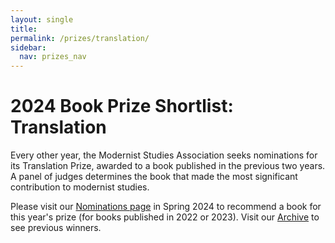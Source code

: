 ```yaml
---
layout: single
title:
permalink: /prizes/translation/
sidebar:
  nav: prizes_nav
---
```


<h1>2024 Book Prize Shortlist: Translation</h1>
							
<p>Every other year, the Modernist Studies Association seeks nominations for
	its Translation Prize, awarded to a book published in the
	previous two years. A panel of judges determines the book that made the
	most significant contribution to modernist studies.<br />
<p>Please visit our <a href="/msa/prizes/nominate.html">Nominations page</a>
	in Spring 2024 to recommend a book for this year's prize (for books
	published in 2022 or 2023). Visit our <a href="/msa/prizes/archive.html"
		>Archive</a> to see previous winners.</p>
		
<!--
<p>The Modernist Studies Association has announced its short list for
	the 2023 MSA Book Prize for an Edition, Anthology, or Essay
	Collection published in 2021 or 2022. We offer our congratulations
	to all of the finalists. This prize is awarded every other year.</p>
<!-- FIRST NOMINEE -->
<!--
<div>
	<img
		src="https://images.routledge.com/common/jackets/crclarge/978036746/9780367466442.jpg"
		width="100" height="150" align="right" style="padding:10px;" />
	<p>
		<br />
		<strong>WINNERS: Kirby Brown, Stephen Ross, and Alana Sayers, eds. <em><a
					href="https://www.routledge.com/The-Routledge-Handbook-of-North-American-Indigenous-Modernisms/Brown-Ross-Sayers/p/book/9780367466442"
					target="_blank">The Routledge Handbook of North
					American Indigenous Modernisms</a></em> (Routledge,
			2022)</strong>
	</p>
	<p>The <em>Routledge Handbook of North American Indigenous
			Modernisms</em> explores Indigenous lives, literatures, and
		cultural productions in North American from the late nineteenth
		and early twentieth centuries. The volume crucially reshapes
		canonicity in this period, attending to the ways that, in
		contributor Philip J. Deloria’s words, “Indigenous Modernism
		transformed the modern itself.” Chapters are exemplary for their
		interdisciplinary scope and transnational juxtapositions, taking
		up the ties between Indigenous and Black communities in the
		Mississippi Delta, oral histories of the General Allotment Act,
		representations of indigeneity in Caribbean print cultures, and
		the Alaska Native solidarity networks, amongst other historical
		and political constellations. The volume highlights key figures
		of Indigenous cultural production and activism, including
		Zitkála-Šá, Lynn Riggs, Paul Green, Henry Starr, Mourning Dove,
		John Joseph Mathews, Joy Harjo, and Kent Monkman. Insisting upon
		the centrality of settler-colonial dispossession to any
		accounting of the modern, alongside longstanding histories of
		native survivance, this powerful account of Indigenous thought
		and action will be an essential resource for scholars and
		teachers.<br /><br /></p>
</div>
<div>
	<img
		src="https://pennsylvania-press-us.imgix.net/covers/9780812225044.jpg"
		width="100" height="150" align="right" style="padding:10px;" />
	<p>
		<br />
		<strong>Jacqueline Bhabha, Caroline Elkins, and Margareta
			Matache, eds. <em><a
					href="https://www.pennpress.org/9780812225044/time-for-reparations/"
					target="_blank">Time for Reparations: A Global
					Perspective</a></em> (University of Pennsylvania
			Press, 2021)</strong>
	</p>
	<p><em>Time for Reparations</em> is an intervention that the New
		Modernist Studies needs. The multidisciplinary contributors in
		this essay collection explicate the global “traces carved by
		unrepaired past injustice”— the long-lasting pain that various
		nations, peoples, and communities endure. This collection raises
		questions that will help reorient the theoretical and historical
		horizons of the New Modernist Studies. For example: how do past
		injustices transmit across generations and shape present
		disempowerment? What are responsible and effective forms of
		reparation? How does activist scholarship link the histories of
		injustices to contemporary political changes? Through these
		questions, <em>Time for Reparations</em> traces how the past
		remains central to current injustices through four topical
		sections—“Addressing the Legacy of Slavery,” “Reparations:
		Precedents and Lessons Learned,” and “Outstanding Issues:
		Unrepaired State-Sponsored Collective Injustice,” and “Ways
		Forward for Reparations.” <em>Time for Reparations</em>
		catalyzes a fundamental shift of conceptual frameworks in
		approaching twentieth-century political and cultural histories.
		<br /><br /></p>
</div>
<!-- SECOND NOMINEE -->

<!-- THIRD NOMINEE -->
<!--
<div>
	<img
		src="https://assets.cambridge.org/97811087/37449/cover/9781108737449.jpg"
		width="100" height="150" align="left" style="padding:10px;" />
	<p>
		<br />
		<strong>Rachel Farebrother & Miriam Thaggert, eds., <em><a
					href="https://www.cambridge.org/core/books/history-of-the-harlem-renaissance/FA8A4106E9340E65106B1EF892EF92AF?utm_campaign=shareaholic&utm_medium=copy_link&utm_source=bookmark"
					target="_blank">A History of the Harlem
					Renaissance</a></em> (Cambridge University Press,
			2021)</strong>
	</p>
	<p>Rachel Farebrother and Miriam Thaggert’s <em>A History of the
			Harlem Renaissance</em> is an exceptionally thoughtful
		volume that brings fresh perspective to a much-studied period of
		literary innovation. The titular qualifier that announces this
		as a history, rather than the history, acknowledges the
		contributions to the field that have preceded it, and sets off
		the work of this volume as additive, or, as the editors put it
		in their introduction, as participating in “a long tradition of
		revising, re-reading, and remaking the Harlem Renaissance” (11).
		It makes welcome additions and revisions indeed, both bringing
		new texts into the spotlight and refocusing scholarly attention
		on form and genre in particular. Bringing together literature
		with visual culture, popular culture, dance, and music, the book
		covers well-known genres and also exceeds them to attend to
		biography, bildungsroman, roman à clef, children’s literature,
		short story, film, and more. The volume is not only an
		introduction to the literature and history of the period, but
		also to the histories, theories, and methodologies of the
		scholarship that has been published about it. The editors’
		introduction usefully outlines the ways in which African
		American literary criticism and black studies more broadly can
		be historicised by attending to the ways that the stakes of the
		field have been articulated through iterative reevaluations of
		the cultural production of the Harlem Renaissance period, and an
		afterword by Deborah McDowell assesses what the scholarship
		collected here portends for the future of the field. Across four
		sections of critical essays engaged with “Re-Reading,”
		“Experimenting,” “Re-Mapping,” and “Performing” the New Negro,
		the contributors offer exceptionally incisive and insightful
		considerations, both deep and wide-ranging, of the history and
		legacy of this influential movement in African American literary
		history.<br /><br />
	</p>
</div>
<!-- FOURTH NOMINEE -->
<!--
<div>
	<img
		src="https://www.psupress.org/images/covers/294wide/978-0-271-09135-8md_294.jpg"
		width="100" height="150" align="right" style="padding:10px;" />
	<p>
		<br />
		<strong>Eliot H. King and Abigail Susik, eds., <em><a
					href="https://www.psupress.org/books/titles/978-0-271-09135-8.html"
					target="_blank">Radical Dreams: Surrealism,
					Counterculture, Resistance</a></em> (Pennsylvania
			State University Press, 2022)</strong>
	</p>
	<p><em>Radical Dreams: Surrealism, Counterculture, Resistance</em>
		shifts the traditional timeline of the surrealist movement,
		moving beyond the interwar period to the 1960s, 1970s, and
		1980s. This shift highlights the ties between a surrealist
		aesthetic and radical politics, turning to the affinity groups,
		underground subcultures, and student protest movements that
		pronounced a commitment to surrealism as a mode of
		anti-authoritarian resistance. A reconsideration of “Surrealism
		as Radicalism,” as the introductory essay posits, leads to a
		suite of essays that are particularly impressive for their
		interdisciplinary breadth and transnational contours. Chapters
		turn to the student protests of May ’68, Afrosurrealism, the
		Situationist International, the Wobblies, and London punk. New
		constellations emerge through the juxtaposition of a variety of
		artists and political actors, including Charles Fourier, Roberto
		Matta, Robert Rauschenberg, and Ted Joans. Drawing out the
		interactions between late surrealist currents and a variety of
		New Left political formations, spanning the sexual revolution to
			<em>Earth First!</em>, this volume importantly reshapes the
		historical contours of surrealism’s legacy.<br /><br /></p>
</div>
<hr />
<!-- COMMITTEE -->
<!--
<p><strong>MSA 2023 Edition, Anthology, or Collection Prize
		Committee</strong><br /> Juno Richards (Yale University),
	Chair<br />Amy Tang (University of Fraser Valley)<br />Joan Lubin
	(Durham University) </p>
<hr />
<h1>About</h1>
<p>Every other year, the Modernist Studies Association seeks nominations
	for its Edition, Anthology, or Essay Collection Prize, awarded to a
	work published in the previous two years. A panel of judges
	determines the work that made the most significant contribution to
	modernist studies. A book first published in another year will not
	be eligible for the prize. This exclusion applies even if a new
	edition (paperback or revised, for example) was published in the
	award year. 
<p>Please visit our <a href="/prize/nominate.html">Nominations</a> in
	spring 2025 to recommend a book for the next prize (for books
	published in 2023 and 2024). Visit our <a
		href="/prize/archive.html">Archive</a> to see previous
	winners.</p>
<!-- #EndEditable -->
